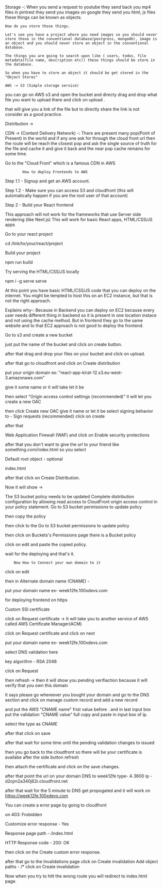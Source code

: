 Storage -: When you send a request to youtube they send back you mp4 files in pintrest they send you images on google they send you html, js files these things can be known as objects.

    How do you store those things.

    Let's see you have a project where you need images so you should never store those in the conventional database(postgress, mongodb), image is an object and you should never store an object in the conventional database. 

    The things you are going to search upon like ( users, todos, file metadata(file name, description etc)) these things should be store in the database.

    So when you have to store an object it should be get stored in the "Object Stores" 

    AWS -> S3 (Simple storage service)


you can go on AWS s3 and open the bucket and directy drag and drop what file you want to upload there and click on upload .

that will give you a link of the file but to directly share the link is not consider as a good practice.

Distribution -> 

CDN -> (Content Delivery Network) -: There are present many pop(Point of Present) in the world and if any one ask for through the cloud front url then the route will be reach the closest pop and ask the single source of truth for the file and cache it and give it back and the near pop cache remains for some time.

Go to the "Cloud Front" which is a famous CDN in AWS




            How to deploy Frontends to AWS

Step 1.1 - Signup and get an AWS account.

Step 1.2 - Make sure you can access S3 and cloudfront (this will automatically happen if you are the root user of that account)

Step 2 - Build your React frontend 

This approach will not work for the frameworks that use Server side rendering (like Next.js)
This will work for basic React apps, HTML/CSS/JS apps


Go to your react project

cd /link/to/your/react/project


Build your project

npm run build


Try serving the HTML/CSS/JS locally


npm i -g serve
serve

At this point you have basic HTML/CSS/JS code that you can deploy on the internet. 
You might be tempted to host this on an EC2 instance, but that is not the right approach.

Explains why-: Because in Backend you can deploy on EC2 because every user needs different thing in backend so it is present in one location instace and not using the cache method. But in frontend they go to the same website and to that EC2 approach is not good to deploy the frontend.


Go to s3 and create a new bucket

just put the name of the bucket and click on create button.

after that drag and drop your files on your bucket and click on upload.


after that go to cloudfront and click on Create distribution 

put your origin domain ex: "react-app-kirat-12.s3.eu-west-3.amazonaws.com"

give it some name or it will take let it be 

then select "Origin access control settings (recommended)"  it will let you create a new OAC

then click Create new OAC 
    give it name or let it be 
    select signing behavior to - Sign requests (recommended)
    click on create

after that 

Web Application Firewall (WAF) 
    and click on Enable security protections


after that you don't want to give the url to your friend like something.com/index.html so you select 

Default root object - optional

index.html

after that click on Create Distribution.

Now it will show ->

The S3 bucket policy needs to be updated 
Complete distribution configuration by allowing read access to CloudFront origin access control in your policy statement. Go to S3 bucket permissions to update policy

then copy the policy

then click to the Go to S3 bucket permissions to update policy 

then click on Buckets's Permissions page there is a Bucket policy 

click on edit and paste the copied policy.

wait for the deploying and that's it.



        Now How to Connect your own domain to it


click on edit

then in Alternate domain name (CNAME) - 

put your domain name ex- week12fe.100xdevs.com

for deploying frontend on https 

Custom SSl certificate 

click on Request certificate -> It will take you to another service of AWS called AWS Certificate Manager(ACM)

click on Request certificate and click on next

put your domain name ex- week12fe.100xdevs.com

select DNS validation here

key algorithm - RSA 2048

click on Request

then refresh -> then it will show you pending verifiaction because it will verify that you own this domain 

It says please go whereever you bought your domain and go to the DNS section and click on manage custom record and add a new record 

and put the AWS "CNAME name" frist value before . and in last input box put the validation "CNAME value" full copy and paste in input box of ip.

select the type as CNAME 

after that click on save 


after that wait for some time until the pending validation changes to issued 

then you go back to the cloudfront so there will be your certificate is availabe after the side button refresh

then attach the certificate and click on the save changes.

after that point the url on your domain DNS to week12fe type- A 3600 ip - d2ojm2a340j62r.cloudfront.net

after that wait for the 5 minute to DNS get propogated and it will work on https://week12fe.100xdevs.com



You can create a error page by going to cloudfront 

on 403: Frobidden 

Customize error response - Yes 

Response page path - /index.html

HTTP Response code - 200: OK

then click on the Create custom error response.

after that go to the Invalidations page
    click on Create invalidation
    Add object paths - /*
    click on Create invalidation


Now when you try to hitt the wrong route you will redirect to index.html page.